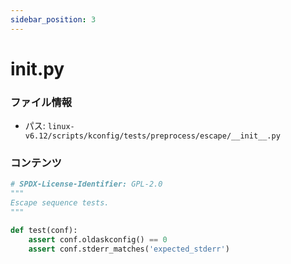 ```yaml
---
sidebar_position: 3
---
```

# __init__.py

### ファイル情報

- パス: `linux-v6.12/scripts/kconfig/tests/preprocess/escape/__init__.py`

### コンテンツ

```py
# SPDX-License-Identifier: GPL-2.0
"""
Escape sequence tests.
"""

def test(conf):
    assert conf.oldaskconfig() == 0
    assert conf.stderr_matches('expected_stderr')

```
